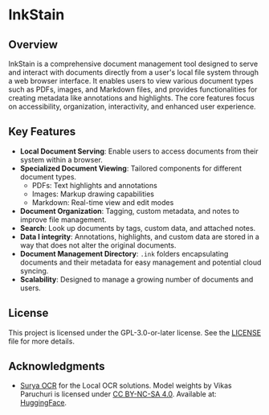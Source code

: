 # InkStain

## Overview

InkStain is a comprehensive document management tool designed to serve and interact with documents directly from a user's local file system through a web browser interface. It enables users to view various document types such as PDFs, images, and Markdown files, and provides functionalities for creating metadata like annotations and highlights. The core features focus on accessibility, organization, interactivity, and enhanced user experience.

## Key Features

- **Local Document Serving**: Enable users to access documents from their system within a browser.
- **Specialized Document Viewing**: Tailored components for different document types.
  - PDFs: Text highlights and annotations
  - Images: Markup drawing capabilities
  - Markdown: Real-time view and edit modes
- **Document Organization**: Tagging, custom metadata, and notes to improve file management.
- **Search**: Look up documents by tags, custom data, and attached notes.
- **Data I integrity**: Annotations, highlights, and custom data are stored in a way that does not alter the original documents.
- **Document Management Directory**: `.ink` folders encapsulating documents and their metadata for easy management and potential cloud syncing.
- **Scalability**: Designed to manage a growing number of documents and users.

## License

This project is licensed under the GPL-3.0-or-later license. See the [LICENSE](./LICENSE) file for more details.

## Acknowledgments

- [Surya OCR](https://github.com/ankane/surya) for the Local OCR solutions. Model weights by Vikas Paruchuri is licensed under [CC BY-NC-SA 4.0](https://creativecommons.org/licenses/by-nc-sa/4.0/). Available at: [HuggingFace](https://huggingface.co/vikp).
